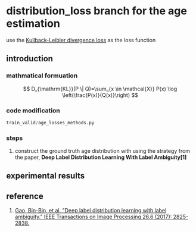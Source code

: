# **distribution_loss** branch for the age estimation  

use the [Kullback-Leibler divergence loss](https://pytorch.org/docs/stable/nn.html?highlight=kldivloss#torch.nn.KLDivLoss) as the loss function

## introduction

### mathmatical formuation

$$
D_{\mathrm{KL}}(P \| Q)=\sum_{x \in \mathcal{X}} P(x) \log \left(\frac{P(x)}{Q(x)}\right)
$$

### code modification

```python
train_valid/age_losses_methods.py
```

### steps  
1. construct the ground truth age distribution with using the strategy from the paper, **Deep Label Distribution Learning With Label Ambiguity[1]**

## experimental results  


## reference  
1. [Gao, Bin-Bin, et al. "Deep label distribution learning with label ambiguity." IEEE Transactions on Image Processing 26.6 (2017): 2825-2838.](https://ieeexplore.ieee.org/abstract/document/7890384/)  

